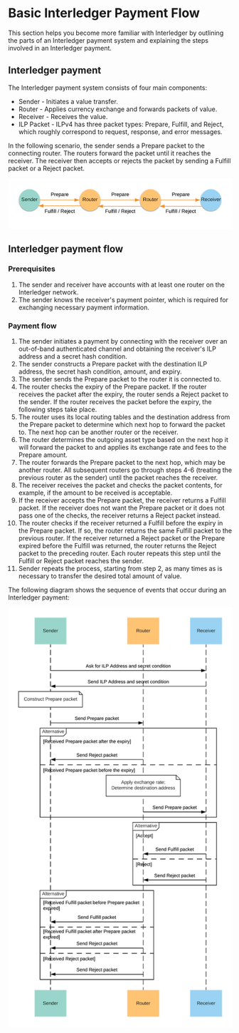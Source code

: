 # Basic Interledger Payment Flow
 
This section helps you become more familiar with Interledger by outlining the parts of an Interledger payment system and explaining the steps involved in an Interledger payment.
 
## Interledger payment
 
The Interledger payment system consists of four main components:
- Sender - Initiates a value transfer.
- Router - Applies currency exchange and forwards packets of value.
- Receiver - Receives the value.
- ILP Packet - ILPv4 has three packet types: Prepare, Fulfill, and Reject, which roughly correspond to request, response, and error messages.

In the following scenario, the sender sends a Prepare packet to the connecting router. The routers forward the packet until it reaches the receiver. The receiver then accepts or rejects the packet by sending a Fulfill packet or a Reject packet.
 
 ![ILP-packets](../images/ilp-packets.png)

## Interledger payment flow
 
### Prerequisites

1. The sender and receiver have accounts with at least one router on the Interledger network.
2. The sender knows the receiver's payment pointer, which is required for exchanging necessary payment information.
 
### Payment flow

1. The sender initiates a payment by connecting with the receiver over an out-of-band authenticated channel and obtaining the receiver's ILP address and a secret hash condition.
0. The sender constructs a Prepare packet with the destination ILP address, the secret hash condition, amount, and expiry.
0. The sender sends the Prepare packet to the router it is connected to.
0. The router checks the expiry of the Prepare packet. If the router receives the packet after the expiry, the router sends a Reject packet to the sender. If the router receives the packet before the expiry, the following steps take place.
0. The router uses its local routing tables and the destination address from the Prepare packet to determine which next hop to forward the packet to. The next hop can be another router or the receiver.
0. The router determines the outgoing asset type based on the next hop it will forward the packet to and applies its exchange rate and fees to the Prepare amount.
0. The router forwards the Prepare packet to the next hop, which may be another router. All subsequent routers go through steps 4-6 (treating the previous router as the sender) until the packet reaches the receiver.
0. The receiver receives the packet and checks the packet contents, for example, if the amount to be received is acceptable.
0. If the receiver accepts the Prepare packet, the receiver returns a Fulfill packet. If the receiver does not want the Prepare packet or it does not pass one of the checks, the receiver returns a Reject packet instead.
0. The router checks if the receiver returned a Fulfill before the expiry in the Prepare packet. If so, the router returns the same Fulfill packet to the previous router. If the receiver returned a Reject packet or the Prepare expired before the Fulfill was returned, the router returns the Reject packet to the preceding router. Each router repeats this step until the Fulfill or Reject packet reaches the sender.
0. Sender repeats the process, starting from step 2, as many times as is necessary to transfer the desired total amount of value.

The following diagram shows the sequence of events that occur during an Interledger payment:

![ILP-flow](../images/ilp-flow.png)